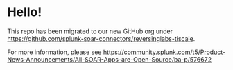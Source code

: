 # Hello!

This repo has been migrated to our new GitHub org under 
https://github.com/splunk-soar-connectors/reversinglabs-tiscale.

For more information, please see 
https://community.splunk.com/t5/Product-News-Announcements/All-SOAR-Apps-are-Open-Source/ba-p/576672
